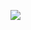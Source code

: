 ![](https://github-readme-stats.vercel.app/api?username=LedinecMing&show_icons=true&theme=tokyonight&custom_titile=Statistics)


